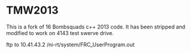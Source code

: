 TMW2013
=======

This is a fork of 16 Bombsquads c++ 2013 code.
It has been stripped and modified to work on 4143 test swerve drive.

 ftp to 10.41.43.2 /ni-rt/system/FRC_UserProgram.out
